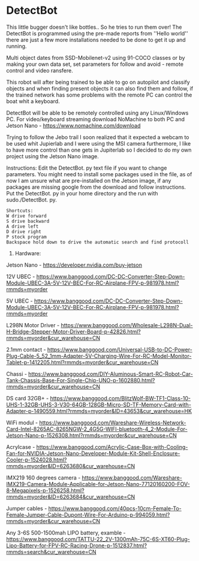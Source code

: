 # DetectBot
This little bugger doesn't like bottles.. So he tries to run them over!
The DetectBot is programmed using the pre-made reports from ''Hello world'' there are just a few more installations needed to be done to get it up and running.


Multi object dates from SSD-Mobilenet-v2 using 91-COCO classes or by making your own data set, set parameters for follow and avoid - remote control and video ransfere.


This robot will after being trained to be able to go on autopilot and classify objects and when finding present objects it can also find them and follow, if the trained network has some problems with the remote PC can control the boat whit a keyboard.


DetectBot will be able to be remotely controlled using any Linux/Windows PC.
For video/keyboard streaming download NoMachine to both PC and Jetson Nano - https://www.nomachine.com/download


Trying to follow the Jebo trail I soon realized that it expected a webcam to be used whit Jupierlab and I were using the MSI camera furthermore, I like to have more control than one gets in Jupiterlab so I decided to do my own project using the Jetson Nano image.

Instructions:
Edit the DetectBot. py text file if you want to change parameters.
You might need to install some packages used in the file, as of now I am unsure what are pre-installed on the Jetson image, if any packages are missing google from the download and follow instructions.
Put the DetectBot. py in your home directory and the run with sudo./DetectBot. py.

	Shortcuts:
	W drive forward
	S drive backward
	A drive left
	D drive right
	P stock program
	Backspace hold down to drive the automatic search and find protocoll


1. Hardware:

Jetson Nano - https://developer.nvidia.com/buy-jetson

12V UBEC - https://www.banggood.com/DC-DC-Converter-Step-Down-Module-UBEC-3A-5V-12V-BEC-For-RC-Airplane-FPV-p-981978.html?rmmds=myorder

5V UBEC - https://www.banggood.com/DC-DC-Converter-Step-Down-Module-UBEC-3A-5V-12V-BEC-For-RC-Airplane-FPV-p-981978.html?rmmds=myorder

L298N Motor Driver - https://www.banggood.com/Wholesale-L298N-Dual-H-Bridge-Stepper-Motor-Driver-Board-p-42826.html?rmmds=myorder&cur_warehouse=CN

2.1mm contact - https://www.banggood.com/Universal-USB-to-DC-Power-Plug-Cable-5_52_1mm-Adapter-5V-Charging-Wire-For-RC-Model-Monitor-Tablet-p-1412205.html?rmmds=myorder&cur_warehouse=CN

Chassi - https://www.banggood.com/DIY-Aluminous-Smart-RC-Robot-Car-Tank-Chassis-Base-For-Single-Chip-UNO-p-1602880.html?rmmds=myorder&cur_warehouse=CN

DS card 32GB+ - https://www.banggood.com/BlitzWolf-BW-TF1-Class-10-UHS-1-32GB-UHS-3-V30-64GB-128GB-Micro-SD-TF-Memory-Card-with-Adapter-p-1490559.html?rmmds=myorder&ID=43653&cur_warehouse=HK

WiFi modul - https://www.banggood.com/Wareshare-Wireless-Network-Card-Intel-8265AC-8265NGW-2_4G5G-WIFI-bluetooth-4_2-Module-For-Jetson-Nano-p-1526308.html?rmmds=myorder&cur_warehouse=CN

Acrylcase - https://www.banggood.com/Acrylic-Case-Box-with-Cooling-Fan-for-NVIDIA-Jetson-Nano-Developer-Module-Kit-Shell-Enclosure-Cooler-p-1524028.html?rmmds=myorder&ID=6263680&cur_warehouse=CN

IMX219 160 degrees camera - https://www.banggood.com/Wareshare-IMX219-Camera-Module-Applicable-for-Jetson-Nano-77120160200-FOV-8-Megapixels-p-1526258.html?rmmds=myorder&ID=6263684&cur_warehouse=CN

Jumper cables - https://www.banggood.com/40pcs-10cm-Female-To-Female-Jumper-Cable-Dupont-Wire-For-Arduino-p-994059.html?rmmds=myorder&cur_warehouse=CN

Any 3-6S 500-1500mah LIPO battery, examble - https://www.banggood.com/TATTU-22_2V-1300mAh-75C-6S-XT60-Plug-Lipo-Battery-for-FPV-RC-Racing-Drone-p-1512837.html?rmmds=search&cur_warehouse=CN
